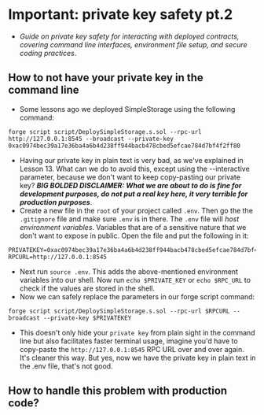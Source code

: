 # Important: private key safety pt.2
- *Guide on private key safety for interacting with deployed contracts, covering command line interfaces, environment file setup, and secure coding practices*.

## How to not have your private key in the command line
- Some lessons ago we deployed SimpleStorage using the following command: 
```
forge script script/DeploySimpleStorage.s.sol --rpc-url http://127.0.0.1:8545 --broadcast --private-key 0xac0974bec39a17e36ba4a6b4d238ff944bacb478cbed5efcae784d7bf4f2ff80
```

- Having our private key in plain text is very bad, as we've explained in Lesson 13. What can we do to avoid this, except using the --interactive parameter, because we don't want to keep copy-pasting our private key? ***BIG BOLDED DISCLAIMER: What we are about to do is fine for development purposes, do not put a real key here, it very terrible for production purposes***.
- Create a new file in the `root` of your project called `.env`. Then go the the `.gitignore` file and make sure `.env` is in there. The `.env` file will *host environment variables*. Variables that are of a sensitive nature that we don't want to expose in public. Open the file and put the following in it:
```
PRIVATEKEY=0xac0974bec39a17e36ba4a6b4d238ff944bacb478cbed5efcae784d7bf4f2ff80 RPCURL=http://127.0.0.1:8545
```

-  Next run `source .env`. This adds the above-mentioned environment variables into our shell. Now run `echo $PRIVATE_KEY` or `echo $RPC_URL` to check if the values are stored in the shell.
- Now we can safely replace the parameters in our forge script command:
```
forge script script/DeploySimpleStorage.s.sol --rpc-url $RPCURL --broadcast --private-key $PRIVATEKEY
```

- This doesn't only hide your `private key` from plain sight in the command line but also facilitates faster terminal usage, imagine you'd have to copy-paste the `http://127.0.0.1:8545` RPC URL over and over again. It's cleaner this way. But yes, now we have the private key in plain text in the .env file, that's not good.

## How to handle this problem with production code?
